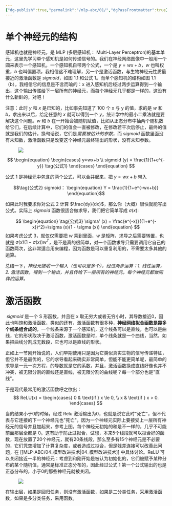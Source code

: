 ```yaml
---
{"dg-publish":true,"permalink":"/mlp-abc/01/","dgPassFrontmatter":true}
---
```



# 单个神经元的结构

感知机也就是神经元，是 MLP (多层感知机： Multi-Layer Perceptron)的基本单元，这里先学习单个感知机是如何传递信号的。我们在神经网络图像中一般用一个圆来表示一个感知机，一个感知机自带两个公式，一个是 $y=wx+b$，$w$ 也叫权重，$b$ 也叫偏置项，我相信这不难理解，另一个是激活函数，与生物神经元性质最接近的激活函数是 $sigmoid$，如图 1.1 和公式 1。而单个感知机的结构如图 1.1（b），我相信它的信息是不言而喻的：x 进入感知机后经过两步运算得到一个输出，这个输出传递给下一层所有的神经元，而每个神经元几乎都是一样的，这没有什么新鲜的，对吧！

注意：此时 $y$ 和 $x$ 是已知的，比如事先知道了 100 个 x 与 y 的值，求的是 $w$ 和 $b$，求出来以后，给定任意的 $x$ 就可以得到一个 $y$，统计学中的最小二乘法就是要解决这个问题。$w$ 和 $b$ 在一开始会被随机赋值，比如从正态分布中抽两个随机数给它们，在后续计算中，它们的值会一直被修改，在修改若干次后停止，最终的值就是我们的估计，换句话说，它们是*需要被估计的参数*，而 $sigmoid$ 函数里面没有未知数，激活函数只是改变这个神经元最终输出的形状，没有未知参数。

<figure id="figure3">
<img src="https://s2.loli.net/2023/08/27/3UAEKC6oGN1jDZO.jpg"/>
</figure>

$$
\begin{equation}
    \begin{cases}
        y=wx+b \\
        sigmoid (y) = \frac{1}{1+e^{-y}} \tag{公式1}
    \end{cases}
\end{equation}
$$

公式 1 是神经元中包含的两个公式，可以合并起来，把 $y=wx+b$ 带入

$$\tag{公式2}
sigmoid：
\begin{equation}
    Y = \frac{1}{1+e^{-wx+b}}
\end{equation}$$

如果此时我要求你对公式 2 计算 $\frac{dy}{dx}$，那么你（大概）很快就能写出公式。实际上 $sigmoid$ 函数很适合做求导，我们把它简单写成 $\sigma(x)$:

$$
\begin{equation} \tag{公式3}
    \sigma' (x) = \frac{e^{-x}}{(1+e^{-x})^2}=\sigma (x)(1 - \sigma (x))
\end{equation}
$$
如果考虑公式 3，就仅仅需要把 $w$ 乘到里面，$w$ 是矩阵，求导之后需要转置，也就是 $\sigma(x)(1 - \sigma(x))w^T$，是不是真的很简单，对一个函数求导只需要调用它自己的函数两次，这非常适合用来编程，因为函数是可以重复利用的，不需要太多其他的运算。

总结一下，*神经元接收一个输入（也可以是多个），经过两步运算：1. 线性运算，2. 激活函数，得到一个输出，并且传给下一层所有的神经元，每个神经元都做同样的运算。*

# 激活函数

​​ $sigmoid$ 是一个 S 形函数，并且在 x 取无穷大或者无穷小时，其导数接近0，因此也叫饱和激活函数，类似的还有​，激活函数有很多种，**神经网络拟合函数是靠多个线条组合成的**，一个线条来源于一个感知机，这个线条可以是直线，也可以是曲线，它的形状取决于激活函数，激活函数是​时，单个线条就是一个曲线，当然，如果把曲线分割成无数段，它也可以是直线的形状。

正如上一节刚开始说的，人们早期使用​只是因为它类似真实生物的信号传递特征，但它并不是最优的，它的求导看起来确实非常简单，但能不能更简单呢，最简单的求导是一元一次方程，​的导数就是它的系数，并且，激活函数换成直线好像也并不冲突，被无限分割的直线还是直线，被无限分割的曲线呢？每一个部分也是"直线"。

于是现代最常用的激活函数​呼之欲出：
​​​​​​​ $$
    ReLU(x) =
    \begin{cases}
        0 & \text{if } x \le 0, \\
        x & \text{if } x > 0.
    \end{cases}
$$

当​的结果小于0的时候，经过 Relu 激活输出为0，也就是说它此时"死亡"，但不代表与它连接的下一个神经元也"死亡"，因为一个神经元实际上要接受上一层所有神经元的信号并且加起来，参考上图。每个神经元初始的​和​是不一样的，几乎不可能前面那层全都是 0。这有助于防止过拟合，试想，本来5个线段就可以拟合好的函数，现在放置了20个神经元，就有20条线段，那么至多有15个神经元是不必要的，它们凭空增加了计算复杂度，或者造成过拟合，但是残差连接可以改善此问题，在 [[MLP-ABC/04_模型改进技术\|04_模型改进技术]] 中具体讨论。ReLU 可以关闭接近一半的神经元：考虑到​和​刚开始是被认为初始化的，它们被赋予某种分布的某个随机值，通常是标准正态分布的，因此经过公式 1 第一个公式输出的​也是正态分布的，​小于0的那些神经元就被关闭。

<figure id="figure3">
<img src="https://s2.loli.net/2023/08/27/EpkSqiLnKWbwQoB.jpg"/>
</figure>

在输出层，如果是回归任务，则没有激活函数，如果是二分类任务，采用​激活函数，如果是多分类任务，采用​函数。